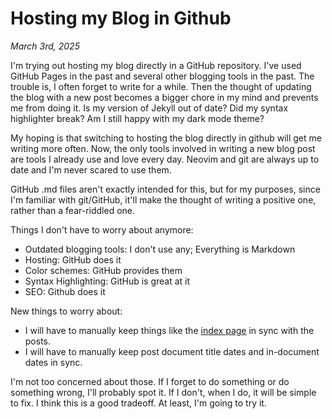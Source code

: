 # Hosting my Blog in Github

_March 3rd, 2025_

I'm trying out hosting my blog directly in a GitHub repository. I've used GitHub Pages in the past and several other blogging tools in the past. The trouble is, I often forget to write for a while. Then the thought of updating the blog with a new post becomes a bigger chore in my mind and prevents me from doing it. Is my version of Jekyll out of date? Did my syntax highlighter break? Am I still happy with my dark mode theme?

My hoping is that switching to hosting the blog directly in github will get me writing more often. Now, the only tools involved in writing a new blog post are tools I already use and love every day. Neovim and git are always up to date and I'm never scared to use them.

GitHub .md files aren't exactly intended for this, but for my purposes, since I'm familiar with git/GitHub, it'll make the thought of writing a positive one, rather than a fear-riddled one.

Things I don't have to worry about anymore:

- Outdated blogging tools: I don't use any; Everything is Markdown
- Hosting: GitHub does it
- Color schemes: GitHub provides them
- Syntax Highlighting: GitHub is great at it
- SEO: Github does it

New things to worry about:

- I will have to manually keep things like the [index page]() in sync with the posts.
- I will have to manually keep post document title dates and in-document dates in sync.

I'm not too concerned about those. If I forget to do something or do something wrong, I'll probably spot it. If I don't, when I do, it will be simple to fix. I think this is a good tradeoff. At least, I'm going to try it.
